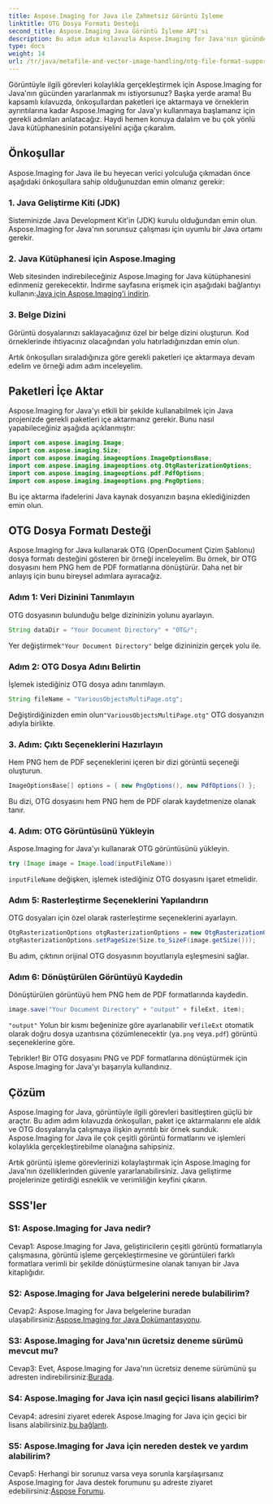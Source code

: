 ```yaml
---
title: Aspose.Imaging for Java ile Zahmetsiz Görüntü İşleme
linktitle: OTG Dosya Formatı Desteği
second_title: Aspose.Imaging Java Görüntü İşleme API'si
description: Bu adım adım kılavuzla Aspose.Imaging for Java'nın gücünden nasıl yararlanacağınızı öğrenin. Görüntü işlemenizi kolaylıkla optimize edin.
type: docs
weight: 14
url: /tr/java/metafile-and-vector-image-handling/otg-file-format-support/
---
```

Görüntüyle ilgili görevleri kolaylıkla gerçekleştirmek için Aspose.Imaging for Java'nın gücünden yararlanmak mı istiyorsunuz? Başka yerde arama! Bu kapsamlı kılavuzda, önkoşullardan paketleri içe aktarmaya ve örneklerin ayrıntılarına kadar Aspose.Imaging for Java'yı kullanmaya başlamanız için gerekli adımları anlatacağız. Haydi hemen konuya dalalım ve bu çok yönlü Java kütüphanesinin potansiyelini açığa çıkaralım.

## Önkoşullar

Aspose.Imaging for Java ile bu heyecan verici yolculuğa çıkmadan önce aşağıdaki önkoşullara sahip olduğunuzdan emin olmanız gerekir:

### 1. Java Geliştirme Kiti (JDK)

Sisteminizde Java Development Kit'in (JDK) kurulu olduğundan emin olun. Aspose.Imaging for Java'nın sorunsuz çalışması için uyumlu bir Java ortamı gerekir.

### 2. Java Kütüphanesi için Aspose.Imaging

 Web sitesinden indirebileceğiniz Aspose.Imaging for Java kütüphanesini edinmeniz gerekecektir. İndirme sayfasına erişmek için aşağıdaki bağlantıyı kullanın:[Java için Aspose.Imaging'i indirin](https://releases.aspose.com/imaging/java/).

### 3. Belge Dizini

Görüntü dosyalarınızı saklayacağınız özel bir belge dizini oluşturun. Kod örneklerinde ihtiyacınız olacağından yolu hatırladığınızdan emin olun.

Artık önkoşulları sıraladığınıza göre gerekli paketleri içe aktarmaya devam edelim ve örneği adım adım inceleyelim.

## Paketleri İçe Aktar

Aspose.Imaging for Java'yı etkili bir şekilde kullanabilmek için Java projenizde gerekli paketleri içe aktarmanız gerekir. Bunu nasıl yapabileceğiniz aşağıda açıklanmıştır:

```java
import com.aspose.imaging.Image;
import com.aspose.imaging.Size;
import com.aspose.imaging.imageoptions.ImageOptionsBase;
import com.aspose.imaging.imageoptions.otg.OtgRasterizationOptions;
import com.aspose.imaging.imageoptions.pdf.PdfOptions;
import com.aspose.imaging.imageoptions.png.PngOptions;
```

Bu içe aktarma ifadelerini Java kaynak dosyanızın başına eklediğinizden emin olun.

## OTG Dosya Formatı Desteği

Aspose.Imaging for Java kullanarak OTG (OpenDocument Çizim Şablonu) dosya formatı desteğini gösteren bir örneği inceleyelim. Bu örnek, bir OTG dosyasını hem PNG hem de PDF formatlarına dönüştürür. Daha net bir anlayış için bunu bireysel adımlara ayıracağız.

### Adım 1: Veri Dizinini Tanımlayın

OTG dosyasının bulunduğu belge dizininizin yolunu ayarlayın.

```java
String dataDir = "Your Document Directory" + "OTG/";
```

 Yer değiştirmek`"Your Document Directory"` belge dizininizin gerçek yolu ile.

### Adım 2: OTG Dosya Adını Belirtin

İşlemek istediğiniz OTG dosya adını tanımlayın.

```java
String fileName = "VariousObjectsMultiPage.otg";
```

 Değiştirdiğinizden emin olun`"VariousObjectsMultiPage.otg"` OTG dosyanızın adıyla birlikte.

### 3. Adım: Çıktı Seçeneklerini Hazırlayın

Hem PNG hem de PDF seçeneklerini içeren bir dizi görüntü seçeneği oluşturun.

```java
ImageOptionsBase[] options = { new PngOptions(), new PdfOptions() };
```

Bu dizi, OTG dosyasını hem PNG hem de PDF olarak kaydetmenize olanak tanır.

### 4. Adım: OTG Görüntüsünü Yükleyin

Aspose.Imaging for Java'yı kullanarak OTG görüntüsünü yükleyin.

```java
try (Image image = Image.load(inputFileName))
```

`inputFileName` değişken, işlemek istediğiniz OTG dosyasını işaret etmelidir.

### Adım 5: Rasterleştirme Seçeneklerini Yapılandırın

OTG dosyaları için özel olarak rasterleştirme seçeneklerini ayarlayın.

```java
OtgRasterizationOptions otgRasterizationOptions = new OtgRasterizationOptions();
otgRasterizationOptions.setPageSize(Size.to_SizeF(image.getSize()));
```

Bu adım, çıktının orijinal OTG dosyasının boyutlarıyla eşleşmesini sağlar.

### Adım 6: Dönüştürülen Görüntüyü Kaydedin

Dönüştürülen görüntüyü hem PNG hem de PDF formatlarında kaydedin.

```java
image.save("Your Document Directory" + "output" + fileExt, item);
```

`"output"` Yolun bir kısmı beğeninize göre ayarlanabilir ve`fileExt` otomatik olarak doğru dosya uzantısına çözümlenecektir (ya`.png` veya`.pdf`) görüntü seçeneklerine göre.

Tebrikler! Bir OTG dosyasını PNG ve PDF formatlarına dönüştürmek için Aspose.Imaging for Java'yı başarıyla kullandınız.

## Çözüm

Aspose.Imaging for Java, görüntüyle ilgili görevleri basitleştiren güçlü bir araçtır. Bu adım adım kılavuzda önkoşulları, paket içe aktarmalarını ele aldık ve OTG dosyalarıyla çalışmaya ilişkin ayrıntılı bir örnek sunduk. Aspose.Imaging for Java ile çok çeşitli görüntü formatlarını ve işlemleri kolaylıkla gerçekleştirebilme olanağına sahipsiniz.

Artık görüntü işleme görevlerinizi kolaylaştırmak için Aspose.Imaging for Java'nın özelliklerinden güvenle yararlanabilirsiniz. Java geliştirme projelerinize getirdiği esneklik ve verimliliğin keyfini çıkarın.

## SSS'ler

### S1: Aspose.Imaging for Java nedir?

Cevap1: Aspose.Imaging for Java, geliştiricilerin çeşitli görüntü formatlarıyla çalışmasına, görüntü işleme gerçekleştirmesine ve görüntüleri farklı formatlara verimli bir şekilde dönüştürmesine olanak tanıyan bir Java kitaplığıdır.

### S2: Aspose.Imaging for Java belgelerini nerede bulabilirim?

 Cevap2: Aspose.Imaging for Java belgelerine buradan ulaşabilirsiniz:[Aspose.Imaging for Java Dokümantasyonu](https://reference.aspose.com/imaging/java/).

### S3: Aspose.Imaging for Java'nın ücretsiz deneme sürümü mevcut mu?

 Cevap3: Evet, Aspose.Imaging for Java'nın ücretsiz deneme sürümünü şu adresten indirebilirsiniz:[Burada](https://releases.aspose.com/).

### S4: Aspose.Imaging for Java için nasıl geçici lisans alabilirim?

Cevap4: adresini ziyaret ederek Aspose.Imaging for Java için geçici bir lisans alabilirsiniz.[bu bağlantı](https://purchase.aspose.com/temporary-license/).

### S5: Aspose.Imaging for Java için nereden destek ve yardım alabilirim?

 Cevap5: Herhangi bir sorunuz varsa veya sorunla karşılaşırsanız Aspose.Imaging for Java destek forumunu şu adreste ziyaret edebilirsiniz:[Aspose Forumu](https://forum.aspose.com/).